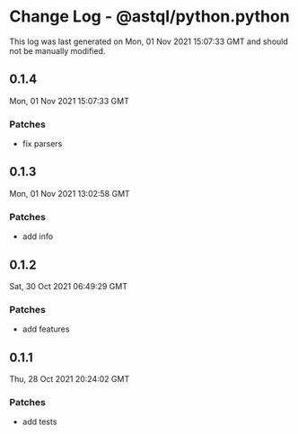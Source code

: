 # Change Log - @astql/python.python

This log was last generated on Mon, 01 Nov 2021 15:07:33 GMT and should not be manually modified.

## 0.1.4
Mon, 01 Nov 2021 15:07:33 GMT

### Patches

- fix parsers

## 0.1.3
Mon, 01 Nov 2021 13:02:58 GMT

### Patches

- add info

## 0.1.2
Sat, 30 Oct 2021 06:49:29 GMT

### Patches

- add features

## 0.1.1
Thu, 28 Oct 2021 20:24:02 GMT

### Patches

- add tests

